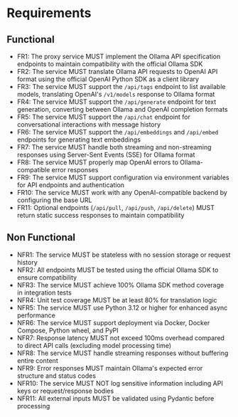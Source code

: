 # Requirements

## Functional

- FR1: The proxy service MUST implement the Ollama API specification endpoints to maintain compatibility with the official Ollama SDK
- FR2: The service MUST translate Ollama API requests to OpenAI API format using the official OpenAI Python SDK as a client library
- FR3: The service MUST support the `/api/tags` endpoint to list available models, translating OpenAI's `/v1/models` response to Ollama format
- FR4: The service MUST support the `/api/generate` endpoint for text generation, converting between Ollama and OpenAI completion formats
- FR5: The service MUST support the `/api/chat` endpoint for conversational interactions with message history
- FR6: The service MUST support the `/api/embeddings` and `/api/embed` endpoints for generating text embeddings
- FR7: The service MUST handle both streaming and non-streaming responses using Server-Sent Events (SSE) for Ollama format
- FR8: The service MUST properly map OpenAI errors to Ollama-compatible error responses
- FR9: The service MUST support configuration via environment variables for API endpoints and authentication
- FR10: The service MUST work with any OpenAI-compatible backend by configuring the base URL
- FR11: Optional endpoints (`/api/pull`, `/api/push`, `/api/delete`) MUST return static success responses to maintain compatibility

## Non Functional

- NFR1: The service MUST be stateless with no session storage or request history
- NFR2: All endpoints MUST be tested using the official Ollama SDK to ensure compatibility
- NFR3: The service MUST achieve 100% Ollama SDK method coverage in integration tests
- NFR4: Unit test coverage MUST be at least 80% for translation logic
- NFR5: The service MUST use Python 3.12 or higher for enhanced async performance
- NFR6: The service MUST support deployment via Docker, Docker Compose, Python wheel, and PyPI
- NFR7: Response latency MUST not exceed 100ms overhead compared to direct API calls (excluding model processing time)
- NFR8: The service MUST handle streaming responses without buffering entire content
- NFR9: Error responses MUST maintain Ollama's expected error structure and status codes
- NFR10: The service MUST NOT log sensitive information including API keys or request/response bodies
- NFR11: All external inputs MUST be validated using Pydantic before processing
